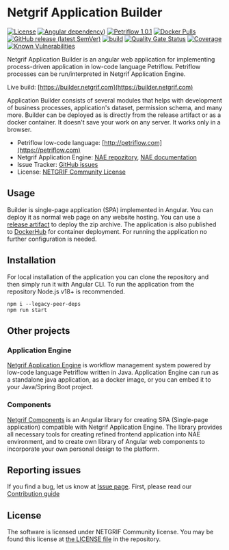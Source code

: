 # Netgrif Application Builder

[![License](https://img.shields.io/badge/license-NETGRIF%20Community%20License-green)](https://netgrif.com/license)
[![Angular dependency](https://img.shields.io/github/package-json/dependency-version/netgrif/application-builder/@angular/core?color=red)](https://www.angular.io/))
[![Petriflow 1.0.1](https://img.shields.io/badge/Petriflow-1.0.1-0aa8ff)](https://petriflow.com)
[![Docker Pulls](https://img.shields.io/docker/pulls/netgrif/application-builder)](https://hub.docker.com/r/netgrif/application-builder)
[![GitHub release (latest SemVer)](https://img.shields.io/github/v/release/netgrif/application-builder?display_name=tag&sort=semver)](https://github.com/netgrif/application-builder/releases)
[![build](https://github.com/netgrif/application-builder/actions/workflows/master-build.yml/badge.svg)](https://github.com/netgrif/application-builder/actions/workflows/master-build.yml)
[![Quality Gate Status](https://sonarcloud.io/api/project_badges/measure?project=netgrif_application-builder&metric=alert_status)](https://sonarcloud.io/summary/new_code?id=netgrif_application-builder)
[![Coverage](https://sonarcloud.io/api/project_badges/measure?project=netgrif_application-builder&metric=coverage)](https://sonarcloud.io/dashboard?id=netgrif_application-builder)
[![Known Vulnerabilities](https://snyk.io/test/github/netgrif/application-builder/badge.svg)](https://snyk.io/test/github/netgrif/application-builder)

Netgrif Application Builder is an angular web application for implementing process-driven application in low-code language Petriflow.
Petriflow processes can be run/interpreted in Netgrif Application Engine.

Live build: [https://builder.netgrif.com](https://builder.netgrif.com)

Application Builder consists of several modules that helps with development of business processes, application's dataset, permission schema, and many more.
Builder can be deployed as is directly from the release artifact or as a docker container. It doesn't save your work on any server. It works only in a browser.

* Petriflow low-code language: [http://petriflow.com](https://petriflow.com)
* Netgrif Application Engine: [NAE repozitory](https://github.com/netgrif/application-engine), [NAE documentation](https://engine.netgrif.com)
* Issue Tracker: [GitHub issues](https://github.com/netgrif/application-builder/issues)
* License: [NETGRIF Community License](https://github.com/netgrif/application-builder/blob/master/LICENSE)

## Usage

Builder is single-page application (SPA) implemented in Angular. You can deploy it as normal web page on any website hosting. You can use a [release artifact](https://github.com/netgrif/application-builder/releases/tag/v6.3.2) 
to deploy the zip archive. The application is also published to [DockerHub](https://hub.docker.com/r/netgrif/application-builder) for container deployment.
For running the application no further configuration is needed.

## Installation

For local installation of the application you can clone the repository and then simply run it with Angular CLI.
To run the application from the repository Node.js v18+ is recommended.

```shell
npm i --legacy-peer-deps
npm run start
```

## Other projects

### Application Engine

[Netgrif Application Engine](https://github.com/netgrif/application-engine) is workflow management system powered by low-code language Petriflow written in Java.
Application Engine can run as a standalone java application, as a docker image, or you can embed it to your Java/Spring Boot project.

### Components

[Netgrif Components](https://github.com/netgrif/components) is an Angular library for creating SPA (Single-page application) compatible with Netgrif Application Engine. 
The library provides all necessary tools for creating refined frontend application into NAE environment, 
and to create own library of Angular web components to incorporate your own personal design to the platform.

## Reporting issues

If you find a bug, let us know at [Issue page](https://github.com/netgrif/application-builder/issues). First, please read our [Contribution guide](https://github.com/netgrif/application-builder/blob/master/CONTRIBUTING.md)

## License

The software is licensed under NETGRIF Community license. You may be found this license at [the LICENSE file](https://github.com/netgrif/application-builder/blob/master/LICENSE) in the repository.
